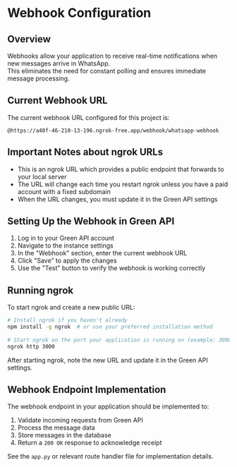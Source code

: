 # Webhook Configuration  
  
## Overview  
  
Webhooks allow your application to receive real-time notifications when new messages arrive in WhatsApp.  
This eliminates the need for constant polling and ensures immediate message processing.  
  
## Current Webhook URL  
  
The current webhook URL configured for this project is:  
  
```   
@https://a48f-46-210-13-196.ngrok-free.app/webhook/whatsapp-webhook  
``` 
  
## Important Notes about ngrok URLs  
  
- This is an ngrok URL which provides a public endpoint that forwards to your local server  
- The URL will change each time you restart ngrok unless you have a paid account with a fixed subdomain  
- When the URL changes, you must update it in the Green API settings  
  
## Setting Up the Webhook in Green API  
  
1. Log in to your Green API account  
2. Navigate to the instance settings  
3. In the "Webhook" section, enter the current webhook URL  
4. Click "Save" to apply the changes  
5. Use the "Test" button to verify the webhook is working correctly 
  
## Running ngrok  
  
To start ngrok and create a new public URL:  
  
```bash  
# Install ngrok if you haven't already  
npm install -g ngrok  # or use your preferred installation method  
  
# Start ngrok on the port your application is running on (example: 3000)  
ngrok http 3000  
```  
  
After starting ngrok, note the new URL and update it in the Green API settings.  
  
## Webhook Endpoint Implementation  
  
The webhook endpoint in your application should be implemented to:  
  
1. Validate incoming requests from Green API  
2. Process the message data  
3. Store messages in the database  
4. Return a `200 OK` response to acknowledge receipt  
  
See the `app.py` or relevant route handler file for implementation details. 
